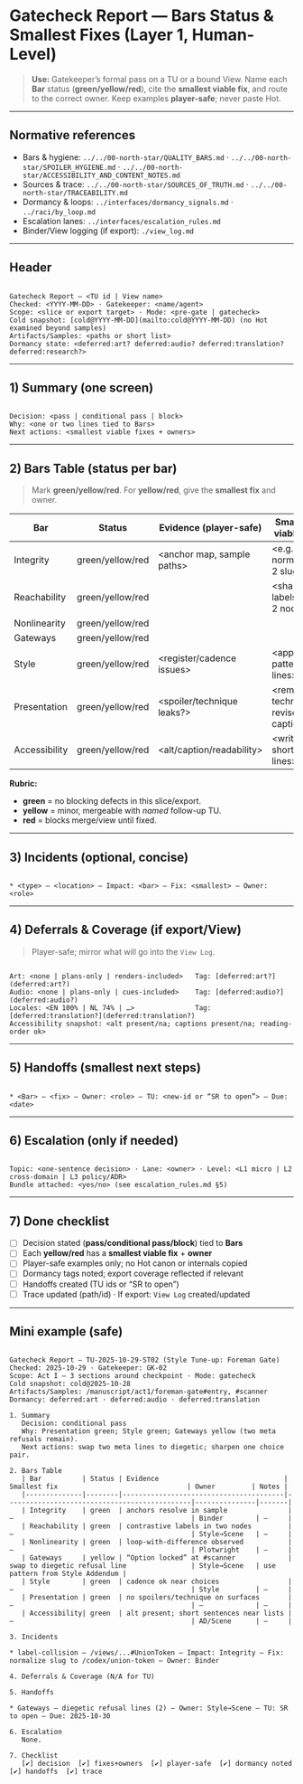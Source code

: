 # Gatecheck Report — Bars Status & Smallest Fixes (Layer 1, Human-Level)

> **Use:** Gatekeeper’s formal pass on a TU or a bound View. Name each **Bar** status (**green/yellow/red**), cite the **smallest viable fix**, and route to the correct owner. Keep examples **player-safe**; never paste Hot.

---

## Normative references

- Bars & hygiene: `../../00-north-star/QUALITY_BARS.md` · `../../00-north-star/SPOILER_HYGIENE.md` · `../../00-north-star/ACCESSIBILITY_AND_CONTENT_NOTES.md`
- Sources & trace: `../../00-north-star/SOURCES_OF_TRUTH.md` · `../../00-north-star/TRACEABILITY.md`
- Dormancy & loops: `../interfaces/dormancy_signals.md` · `../raci/by_loop.md`
- Escalation lanes: `../interfaces/escalation_rules.md`
- Binder/View logging (if export): `./view_log.md`

---

## Header

```

Gatecheck Report — <TU id | View name>
Checked: <YYYY-MM-DD> · Gatekeeper: <name/agent>
Scope: <slice or export target> · Mode: <pre-gate | gatecheck>
Cold snapshot: [cold@YYYY-MM-DD](mailto:cold@YYYY-MM-DD) (no Hot examined beyond samples)
Artifacts/Samples: <paths or short list>
Dormancy state: <deferred:art? deferred:audio? deferred:translation? deferred:research?>

```

---

## 1) Summary (one screen)

```

Decision: <pass | conditional pass | block>
Why: <one or two lines tied to Bars>
Next actions: <smallest viable fixes + owners>

```

---

## 2) Bars Table (status per bar)

> Mark **green/yellow/red**. For **yellow/red**, give the **smallest fix** and owner.

| Bar | Status | Evidence (player-safe) | Smallest viable fix | Owner (R) | Notes |
|---|---|---|---|---|---|
| Integrity | green/yellow/red | <anchor map, sample paths> | <e.g., normalize 2 slugs> | Binder/Translator/Curator | <brief> |
| Reachability | green/yellow/red | <choice clarity test> | <sharpen labels on 2 nodes> | Style → Scene | <brief> |
| Nonlinearity | green/yellow/red | <loop-with-difference sample> | <add state delta line> | Plotwright/Scene | <brief> |
| Gateways | green/yellow/red | <diegetic check lines> | <swap meta to diegetic> | Style → Scene | <brief> |
| Style | green/yellow/red | <register/cadence issues> | <apply pattern; 3 lines> | Style | <brief> |
| Presentation | green/yellow/red | <spoiler/technique leaks?> | <remove technique; revise caption> | Style/AD/AuD | <brief> |
| Accessibility | green/yellow/red | <alt/caption/readability> | <write alt; shorten lines> | AD/IL/AuD/Style | <brief> |

**Rubric:**  

- **green** = no blocking defects in this slice/export.  
- **yellow** = minor, mergeable with *named* follow-up TU.  
- **red** = blocks merge/view until fixed.

---

## 3) Incidents (optional, concise)

```

* <type> — <location> — Impact: <bar> — Fix: <smallest> — Owner: <role>

```

---

## 4) Deferrals & Coverage (if export/View)

> Player-safe; mirror what will go into the `View Log`.

```

Art: <none | plans-only | renders-included>   Tag: [deferred:art?](deferred:art?)
Audio: <none | plans-only | cues-included>    Tag: [deferred:audio?](deferred:audio?)
Locales: <EN 100% | NL 74% | …>               Tag: [deferred:translation?](deferred:translation?)
Accessibility snapshot: <alt present/na; captions present/na; reading-order ok>

```

---

## 5) Handoffs (smallest next steps)

```

* <Bar> — <fix> — Owner: <role> — TU: <new-id or “SR to open”> — Due: <date>

```

---

## 6) Escalation (only if needed)

```

Topic: <one-sentence decision> · Lane: <owner> · Level: <L1 micro | L2 cross-domain | L3 policy/ADR>
Bundle attached: <yes/no> (see escalation_rules.md §5)

```

---

## 7) Done checklist

- [ ] Decision stated (**pass/conditional pass/block**) tied to **Bars**  
- [ ] Each **yellow/red** has a **smallest viable fix** + **owner**  
- [ ] Player-safe examples only; no Hot canon or internals copied  
- [ ] Dormancy tags noted; export coverage reflected if relevant  
- [ ] Handoffs created (TU ids or “SR to open”)  
- [ ] Trace updated (path/id) · If export: `View Log` created/updated

---

## Mini example (safe)

```

Gatecheck Report — TU-2025-10-29-ST02 (Style Tune-up: Foreman Gate)
Checked: 2025-10-29 · Gatekeeper: GK-02
Scope: Act I — 3 sections around checkpoint · Mode: gatecheck
Cold snapshot: cold@2025-10-28
Artifacts/Samples: /manuscript/act1/foreman-gate#entry, #scanner
Dormancy: deferred:art · deferred:audio · deferred:translation

1. Summary
   Decision: conditional pass
   Why: Presentation green; Style green; Gateways yellow (two meta refusals remain).
   Next actions: swap two meta lines to diegetic; sharpen one choice pair.

2. Bars Table
   | Bar          | Status | Evidence                               | Smallest fix                                | Owner         | Notes |
   |--------------|--------|----------------------------------------|----------------------------------------------|---------------|-------|
   | Integrity    | green  | anchors resolve in sample               | —                                            | Binder        | —     |
   | Reachability | green  | contrastive labels in two nodes         | —                                            | Style→Scene   | —     |
   | Nonlinearity | green  | loop-with-difference observed           | —                                            | Plotwright    | —     |
   | Gateways     | yellow | “Option locked” at #scanner             | swap to diegetic refusal line                | Style→Scene   | use pattern from Style Addendum |
   | Style        | green  | cadence ok near choices                 | —                                            | Style         | —     |
   | Presentation | green  | no spoilers/technique on surfaces       | —                                            | —             | —     |
   | Accessibility| green  | alt present; short sentences near lists | —                                            | AD/Scene      | —     |

3. Incidents

* label-collision — /views/...#UnionToken — Impact: Integrity — Fix: normalize slug to /codex/union-token — Owner: Binder

4. Deferrals & Coverage (N/A for TU)

5. Handoffs

* Gateways — diegetic refusal lines (2) — Owner: Style→Scene — TU: SR to open — Due: 2025-10-30

6. Escalation
   None.

7. Checklist
   [✔] decision  [✔] fixes+owners  [✔] player-safe  [✔] dormancy noted  [✔] handoffs  [✔] trace

```
